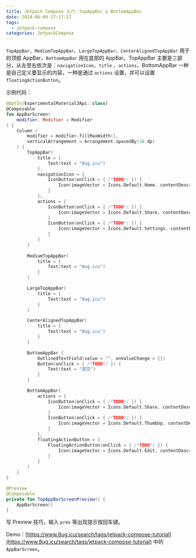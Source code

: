 ```yaml
---
title: Jetpack Compose 入门：TopAppBar & BottomAppBar
date: 2024-06-09 17:17:17
tags:
  - jetpack-compose
categories: JetpackCompose
---
```

`TopAppBar`、`MediumTopAppBar`、`LargeTopAppBar`、`CenterAlignedTopAppBar` 用于的顶部 AppBar，`BottomAppBar` 用在底部的 AppBar。TopAppBar 主要是三部分，从左至右依次是：`navigationIcon`、`title` 、`actions`，BottomAppBar 一种是自己定义要显示的内容，一种是通过 `actions` 设置，并可以设置 `floatingActionButton`。

示例代码：

```kotlin
@OptIn(ExperimentalMaterial3Api::class)
@Composable
fun AppBarScreen(
    modifier: Modifier = Modifier
) {
    Column (
        modifier = modifier.fillMaxWidth(),
        verticalArrangement = Arrangement.spacedBy(16.dp)
    ) {
        TopAppBar(
            title = { 
                Text(text = "8ug.icu")
            },
            navigationIcon = {
                IconButton(onClick = { /*TODO*/ }) {
                    Icon(imageVector = Icons.Default.Home, contentDescription = null)
                }
            },
            actions = {
                IconButton(onClick = { /*TODO*/ }) {
                    Icon(imageVector = Icons.Default.Share, contentDescription = null)
                }
                IconButton(onClick = { /*TODO*/ }) {
                    Icon(imageVector = Icons.Default.Settings, contentDescription = null)
                }
            }
        )
        
        MediumTopAppBar(
            title = {
                Text(text = "8ug.icu")
            }
        )

        LargeTopAppBar(
            title = {
                Text(text = "8ug.icu")
            }
        )

        CenterAlignedTopAppBar(
            title = {
                Text(text = "8ug.icu")
            }
        )

        BottomAppBar {
            OutlinedTextField(value = "", onValueChange = {})
            Button(onClick = { /*TODO*/ }) {
                Text(text = "提交")
            }
        }

        BottomAppBar(
            actions = {
                IconButton(onClick = { /*TODO*/ }) {
                    Icon(imageVector = Icons.Default.Share, contentDescription = null)
                }
                IconButton(onClick = { /*TODO*/ }) {
                    Icon(imageVector = Icons.Default.ThumbUp, contentDescription = null)
                }
            },
            floatingActionButton = {
                FloatingActionButton(onClick = { /*TODO*/ }) {
                    Icon(imageVector = Icons.Default.Edit, contentDescription = null)
                }
            }
        )
    }
}

@Preview
@Composable
private fun TopAppBarScreenPreview() {
    AppBarScreen()
}
```

写 Preview 技巧，输入 `prev` 等出现提示按回车键。

Demo：[https://www.8ug.icu/search/tags/jetpack-compose-tutorial](https://www.8ug.icu/search/tags/jetpack-compose-tutorial) 中的 `AppBarScreen`。